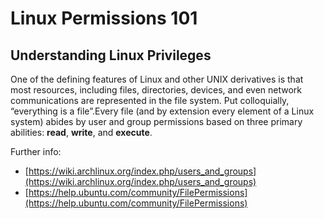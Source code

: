 # Linux Permissions 101

## Understanding Linux Privileges

One of the defining features of Linux and other UNIX derivatives is that most resources, including files, directories, devices, and even network communications are represented in the file system. Put colloquially, “everything is a file”.Every file (and by extension every element of a Linux system) abides by user and group permissions based on three primary abilities: **read**, **write**, and **execute**.

Further info:
-   [](https://wiki.archlinux.org/index.php/users_and_groups)[https://wiki.archlinux.org/index.php/users_and_groups](https://wiki.archlinux.org/index.php/users_and_groups)
-   [](https://help.ubuntu.com/community/FilePermissions)[https://help.ubuntu.com/community/FilePermissions](https://help.ubuntu.com/community/FilePermissions)
